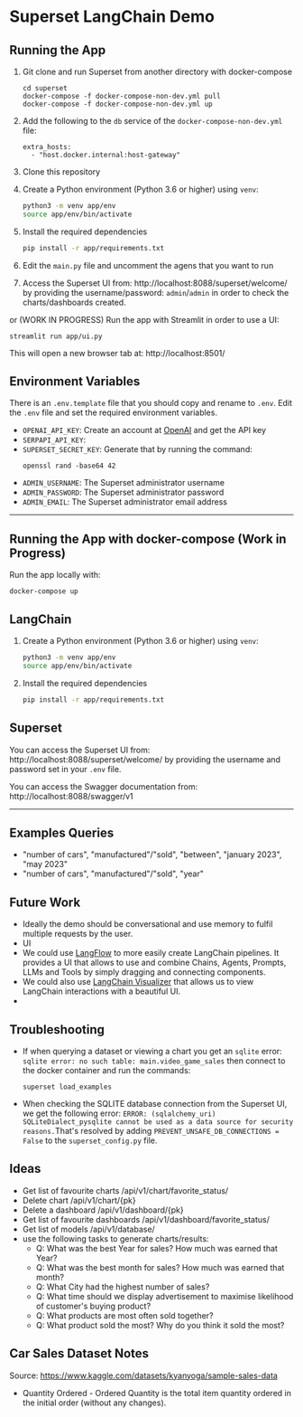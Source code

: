 # Superset LangChain Demo

## Running the App
1. Git clone and run Superset from another directory with docker-compose
   ```
   cd superset
   docker-compose -f docker-compose-non-dev.yml pull
   docker-compose -f docker-compose-non-dev.yml up
   ```
2. Add the following to the `db` service of the `docker-compose-non-dev.yml` file:
   ```
   extra_hosts:
     - "host.docker.internal:host-gateway"
   ```

3. Clone this repository 
4. Create a Python environment (Python 3.6 or higher) using `venv`:
    ``` bash
    python3 -m venv app/env
    source app/env/bin/activate
    ```
5. Install the required dependencies
    ``` bash
    pip install -r app/requirements.txt
    ```

6. Edit the `main.py` file and uncomment the agens that you want to run
7. Access the Superset UI from: http://localhost:8088/superset/welcome/ by providing the username/password: `admin`/`admin`
   in order to check the charts/dashboards created.

or
(WORK IN PROGRESS)
Run the app with Streamlit in order to use a UI:
```shell
streamlit run app/ui.py
```
This will open a new browser tab at: http://localhost:8501/


## Environment Variables
There is an `.env.template` file that you should copy and rename to `.env`.
Edit the `.env` file and set the required environment variables.

- `OPENAI_API_KEY`: Create an account at [OpenAI](https://platform.openai.com/) and get the API key
- `SERPAPI_API_KEY`: 
- `SUPERSET_SECRET_KEY`: Generate that by running the command:
    ```shell
    openssl rand -base64 42
    ```
- `ADMIN_USERNAME`: The Superset administrator username
- `ADMIN_PASSWORD`: The Superset administrator password
- `ADMIN_EMAIL`: The Superset administrator email address


---


## Running the App with docker-compose (Work in Progress)
Run the app locally with:
```
docker-compose up
```

## LangChain
1. Create a Python environment (Python 3.6 or higher) using `venv`:
    ``` bash
    python3 -m venv app/env
    source app/env/bin/activate
    ```
2. Install the required dependencies
    ``` bash
    pip install -r app/requirements.txt
    ```

## Superset
You can access the Superset UI from: http://localhost:8088/superset/welcome/ by providing the username and password
set in your `.env` file.

You can access the Swagger documentation from: http://localhost:8088/swagger/v1


---


## Examples Queries
- "number of cars", "manufactured"/"sold", "between", "january 2023", "may 2023"
- "number of cars", "manufactured"/"sold", "year"


## Future Work
- Ideally the demo should be conversational and use memory to fulfil multiple requests by the user.
- UI 
- We could use [LangFlow](https://github.com/logspace-ai/langflow) to more easily create LangChain pipelines. It provides 
  a UI that allows to use and combine Chains, Agents, Prompts, LLMs and Tools by simply dragging and connecting components. 
- We could also use [LangChain Visualizer](https://github.com/amosjyng/langchain-visualizer) that allows us to view
  LangChain interactions with a beautiful UI.
- 


## Troubleshooting
- If when querying a dataset or viewing a chart you get an `sqlite` error: `sqlite error: no such table: main.video_game_sales`
then connect to the docker container and run the commands:
    ```
    superset load_examples
    ```

- When checking the SQLITE database connection from the Superset UI, we get the following error:
`ERROR: (sqlalchemy_uri) SQLiteDialect_pysqlite cannot be used as a data source for security reasons.`That's resolved 
by adding `PREVENT_UNSAFE_DB_CONNECTIONS = False` to the `superset_config.py` file.


## Ideas
- Get list of favourite charts /api/v1/chart/favorite_status/
- Delete chart /api/v1/chart/{pk}
- Delete a dashboard /api/v1/dashboard/{pk}
- Get list of favourite dashboards /api/v1/dashboard/favorite_status/
- Get list of models /api/v1/database/
- use the following tasks to generate charts/results:
  - Q: What was the best Year for sales? How much was earned that Year?
  - Q: What was the best month for sales? How much was earned that month?
  - Q: What City had the highest number of sales?
  - Q: What time should we display advertisement to maximise likelihood of customer's buying product?
  - Q: What products are most often sold together?
  - Q: What product sold the most? Why do you think it sold the most? 


## Car Sales Dataset Notes
Source: https://www.kaggle.com/datasets/kyanyoga/sample-sales-data
- Quantity Ordered - Ordered Quantity is the total item quantity ordered in the initial order (without any changes). 
